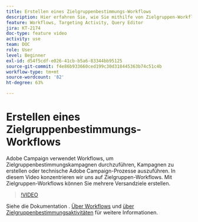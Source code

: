 ```yaml
---
title: Erstellen eines Zielgruppenbestimmungs-Workflows
description: Hier erfahren Sie, wie Sie mithilfe von Zielgruppen-Workflows mehrere Zielgruppen für einen Versand definieren.
feature: Workflows, Targeting Activity, Query Editor
jira: KT-2174
doc-type: feature video
activity: use
team: DOC
role: User
level: Beginner
exl-id: d54f5cdf-e026-41cb-b5a6-83344bb95125
source-git-commit: f4e86b933660ced199c30d318445363b74c51c4b
workflow-type: tm+mt
source-wordcount: '82'
ht-degree: 63%

---
```


# Erstellen eines Zielgruppenbestimmungs-Workflows

Adobe Campaign verwendet Workflows, um Zielgruppenbestimmungskampagnen durchzuführen, Kampagnen zu erstellen oder technische Adobe Campaign-Prozesse auszuführen. In diesem Video konzentrieren wir uns auf Zielgruppen-Workflows. Mit Zielgruppen-Workflows können Sie mehrere Versandziele erstellen.

>[!VIDEO](https://video.tv.adobe.com/v/25605?quality=12&learn=on)

Siehe die Dokumentation . [Über Workflows](https://experienceleague.adobe.com/docs/campaign-classic/using/automating-with-workflows/introduction/about-workflows.html?lang=de)
und [über Zielgruppenbestimmungsaktivitäten](https://experienceleague.adobe.com/docs/campaign-classic/using/automating-with-workflows/targeting-activities/about-targeting-activities.html?lang=de) für weitere Informationen.

